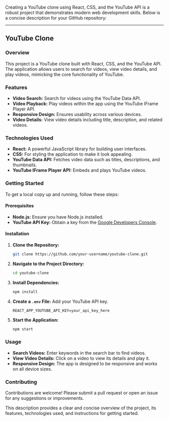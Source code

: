 
Creating a YouTube clone using React, CSS, and the YouTube API is a robust project that demonstrates modern web development skills. Below is a concise description for your GitHub repository:

---

## YouTube Clone

### Overview

This project is a YouTube clone built with React, CSS, and the YouTube API. The application allows users to search for videos, view video details, and play videos, mimicking the core functionality of YouTube.

### Features

- **Video Search:** Search for videos using the YouTube Data API.
- **Video Playback:** Play videos within the app using the YouTube IFrame Player API.
- **Responsive Design:** Ensures usability across various devices.
- **Video Details:** View video details including title, description, and related videos.

### Technologies Used

- **React:** A powerful JavaScript library for building user interfaces.
- **CSS:** For styling the application to make it look appealing.
- **YouTube Data API:** Fetches video data such as titles, descriptions, and thumbnails.
- **YouTube IFrame Player API:** Embeds and plays YouTube videos.

### Getting Started

To get a local copy up and running, follow these steps:

#### Prerequisites

- **Node.js:** Ensure you have Node.js installed.
- **YouTube API Key:** Obtain a key from the [Google Developers Console](https://console.developers.google.com/).

#### Installation

1. **Clone the Repository:**
   ```bash
   git clone https://github.com/your-username/youtube-clone.git
   ```
2. **Navigate to the Project Directory:**
   ```bash
   cd youtube-clone
   ```
3. **Install Dependencies:**
   ```bash
   npm install
   ```
4. **Create a `.env` File:** Add your YouTube API key.
   ```env
   REACT_APP_YOUTUBE_API_KEY=your_api_key_here
   ```
5. **Start the Application:**
   ```bash
   npm start
   ```

### Usage

- **Search Videos:** Enter keywords in the search bar to find videos.
- **View Video Details:** Click on a video to view its details and play it.
- **Responsive Design:** The app is designed to be responsive and works on all device sizes.

### Contributing

Contributions are welcome! Please submit a pull request or open an issue for any suggestions or improvements.



This description provides a clear and concise overview of the project, its features, technologies used, and instructions for getting started.

